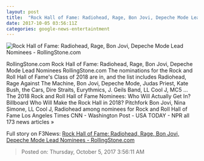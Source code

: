 ```yaml
---
layout: post
title:  "Rock Hall of Fame: Radiohead, Rage, Bon Jovi, Depeche Mode Lead Nominees - RollingStone.com"
date: 2017-10-05 03:56:11Z
categories: google-news-entertaintment
---
```


![Rock Hall of Fame: Radiohead, Rage, Bon Jovi, Depeche Mode Lead Nominees - RollingStone.com](http://img.wennermedia.com/social/bon-jovi-radiohead-rage-rrhof-dd87751d-544a-4897-88b0-54684f327660.jpg)

RollingStone.com Rock Hall of Fame: Radiohead, Rage, Bon Jovi, Depeche Mode Lead Nominees RollingStone.com The nominations for the Rock and Roll Hall of Fame's Class of 2018 are in, and the list includes Radiohead, Rage Against The Machine, Bon Jovi, Depeche Mode, Judas Priest, Kate Bush, the Cars, Dire Straits, Eurythmics, J. Geils Band, LL Cool J, MC5 ... The 2018 Rock and Roll Hall of Fame Nominees: Who Will Actually Get In? Billboard Who Will Make the Rock Hall in 2018? Pitchfork Bon Jovi, Nina Simone, LL Cool J, Radiohead among nominees for Rock and Roll Hall of Fame Los Angeles Times CNN - Washington Post - USA TODAY - NPR all 173 news articles »


Full story on F3News: [Rock Hall of Fame: Radiohead, Rage, Bon Jovi, Depeche Mode Lead Nominees - RollingStone.com](http://www.f3nws.com/n/XJfjAB)

> Posted on: Thursday, October 5, 2017 3:56:11 AM
